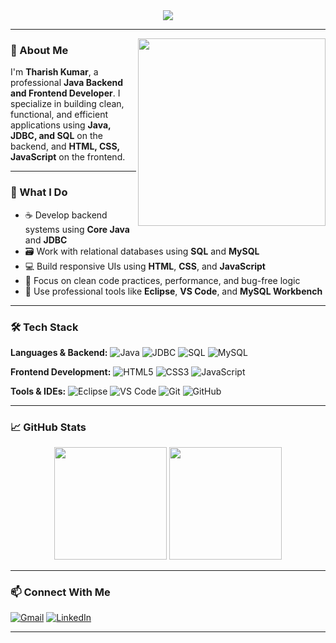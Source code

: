 <div align="center">
  <img src="https://readme-typing-svg.demolab.com?font=Lucida+Console&size=26&duration=3000&pause=1000&color=0A66C2&center=true&vCenter=true&width=800&lines=Hi+I'm+Tharish+Kumar;Java+%7C+JDBC+%7C+SQL+Developer;Frontend+Developer+%7C+HTML+CSS+JavaScript;Passionate+about+Clean+Code+%26+Performance" />
</div>

---

<img align="right" src="https://media2.giphy.com/media/qgQUggAC3Pfv687qPC/giphy.gif" width="300" />

### 👋 About Me

I'm **Tharish Kumar**, a professional **Java Backend and Frontend Developer**. I specialize in building clean, functional, and efficient applications using **Java, JDBC, and SQL** on the backend, and **HTML, CSS, JavaScript** on the frontend.

---

### 💼 What I Do

- ☕ Develop backend systems using **Core Java** and **JDBC**
- 🗃️ Work with relational databases using **SQL** and **MySQL**
- 💻 Build responsive UIs using **HTML**, **CSS**, and **JavaScript**
- 🧠 Focus on clean code practices, performance, and bug-free logic
- 🧰 Use professional tools like **Eclipse**, **VS Code**, and **MySQL Workbench**

---

### 🛠️ Tech Stack

**Languages & Backend:**
![Java](https://img.shields.io/badge/Java-%23ED8B00.svg?style=for-the-badge&logo=java&logoColor=white)
![JDBC](https://img.shields.io/badge/JDBC-%23007396.svg?style=for-the-badge&logo=oracle&logoColor=white)
![SQL](https://img.shields.io/badge/SQL-%2300C7B7.svg?style=for-the-badge&logo=sqlite&logoColor=white)
![MySQL](https://img.shields.io/badge/MySQL-%234479A1.svg?style=for-the-badge&logo=mysql&logoColor=white)

**Frontend Development:**
![HTML5](https://img.shields.io/badge/HTML5-%23E34F26.svg?style=for-the-badge&logo=html5&logoColor=white)
![CSS3](https://img.shields.io/badge/CSS3-%231572B6.svg?style=for-the-badge&logo=css3&logoColor=white)
![JavaScript](https://img.shields.io/badge/JavaScript-%23F7DF1E.svg?style=for-the-badge&logo=javascript&logoColor=black)

**Tools & IDEs:**
![Eclipse](https://img.shields.io/badge/Eclipse-2C2255?style=for-the-badge&logo=eclipse&logoColor=white)
![VS Code](https://img.shields.io/badge/VS%20Code-007ACC.svg?style=for-the-badge&logo=visual-studio-code&logoColor=white)
![Git](https://img.shields.io/badge/Git-F05032?style=for-the-badge&logo=git&logoColor=white)
![GitHub](https://img.shields.io/badge/GitHub-181717.svg?style=for-the-badge&logo=github&logoColor=white)

---

### 📈 GitHub Stats

<div align="center">
  <img src="https://github-readme-stats.vercel.app/api?username=Tharish-kumar&show_icons=true&theme=gruvbox&hide_border=false" height="180" />
  <img src="https://github-readme-stats.vercel.app/api/top-langs/?username=Tharish-kumar&layout=compact&theme=gruvbox&hide_border=false" height="180" />
</div>

---

### 📫 Connect With Me

[![Gmail](https://img.shields.io/badge/Gmail-D14836?style=for-the-badge&logo=gmail&logoColor=white)](mailto:tharishkumar117@gmail.com)
[![LinkedIn](https://img.shields.io/badge/LinkedIn-0A66C2?style=for-the-badge&logo=linkedin&logoColor=white)](https://www.linkedin.com/in/tharish-kumar-v/)

---

<!-- Crafted with 💙 by Tharish Kumar -->
